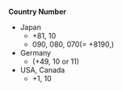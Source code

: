 **Country Number**
* Japan
    * +81, 10
    * 090, 080, 070(= +8190,)
* Germany
    * (+49, 10 or 11)
* USA, Canada
    * +1, 10
